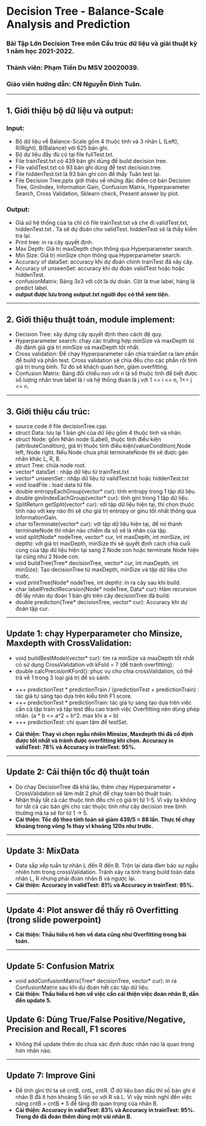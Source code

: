 # Decision Tree - Balance-Scale Analysis and Prediction
### Bài Tập Lớn Decision Tree môn Cấu trúc dữ liệu và giải thuật kỳ 1 năm học 2021-2022.
### Thành viên: Phạm Tiến Du MSV 20020039.
### Giáo viên hướng dẫn: CN Nguyễn Đình Tuân.
***
## 1. Giới thiệu bộ dữ liệu và output:
### Input:
- Bộ dữ liệu về Balance-Scale gồm 4 thuộc tính và 3 nhãn L (Left), R(Right), B(Balance) với 625 bản ghi.
- Bộ dự liệu đầy đủ có tại file fullTest.txt.
- File trainTest.txt có 439 bản ghi dùng để build decision tree.
- File validTest.txt có 93 bản ghi dùng để test decision.tree.
- File hiddenTest.txt là 93 bản ghi còn để thầy Tuân test lại.
- File Decision Tree.pptx giới thiệu về những đặc điểm cơ bản Decision Tree, GiniIndex, Information Gain, Confusion Matrix, Hyperparameter Search, Cross Validation, Sklearn check, Present answer by plot.
### Output:
- Giả sử hệ thống của ta chỉ có file trainTest.txt và che đi validTest.txt, hiddenTest.txt . Ta sẽ dự đoán cho validTest. hiddenTest sẽ là thầy kiểm tra lại.
- Print tree: in ra cây quyết định.
- Max Depth: Giá trị maxDepth chọn thông qua Hyperparameter search.
- Min Size: Giá trị minSize chọn thông qua Hyperparameter search.
- Accuracy of dataSet: accuracy khi dự đoán chính trainTest đã xây cây.
- Accuracy of unseenSet: accuracy khi dự đoán validTest hoặc hoặc hiddenTest.
- confusionMatrix: Bảng 3x3 với cột là dự doán. Cột là true label, hàng là predict label.
- **output được lưu trong output.txt người đọc có thể xem tiện.**
***
## 2. Giới thiệu thuật toán, module implement:
- Decision Tree: xây dựng cây quyết định theo cách đệ quy.
- Hyperparameter search: chạy các trường hợp minSize và maxDepth từ đó đánh giá giá trị minSize và maxDepth tốt nhất.
- Cross validation: Để chạy Hyperparameter cần chia trainSet ra làm phần để build và phần test. Cross validation sẽ chia đều cho các phần rồi tính giá trị trung bình. Từ đó sẽ khách quan hơn, giảm overfitting.
- Confusion Matrix: Bảng đối chiếu nxn với n là số thuộc tính để biết được số lượng nhãn true label là i và hệ thống đoán là j với 1 <= i <= n, 1<= j <= n.
***
## 3. Giới thiệu cấu trúc:
- source code ở file decisionTree.cpp.
- struct Data: lưu lại 1 bản ghi của dữ liệu gồm 4 thuộc tính và nhãn.
- struct Node: gồm Nhãn node (Label), thuộc tính điều kiện (attributeCondition), giá trị thuộc tính điều kiện(valueCondition),Node left, Node right. Nếu Node chưa phải terminateNode thì sẽ được gán nhãn khác L, R, B.
- struct Tree: chứa node root.
- vector<Data>* dataSet : nhập dữ liệu từ trainTest.txt
- vector<Data>* unseenSet : nhập dữ liệu từ validTest.txt hoặc hiddenTest.txt
- void loadFile : load data từ file.
- double entropyEachGroup(vector<Data>* cur): tính entropy trong 1 tập dữ liệu.
- double giniIndexEachGroup(vector<Data>* cur): tính gini trong 1 tập dữ liệu.
- SplitReturn getSplit(vector<Data>* cur): với tập dữ liệu hiện tại, thì chọn thuộc tính nào với key nào thì sẽ cho giá trị entropy or ginu tốt nhất thông qua InformationGain.
- char toTerminate(vector<Data>* cur): với tập dữ liệu hiện tại, để nó thành terminateNode thì nhãn nào chiếm đa số sẽ là nhãn của tập.
- void split(Node* nodeTree, vector<Data>* cur, int maxDepth, int minSize, int depth): với giá trị maxDepth, minSize thì sẽ quyết định cách chia cuối cùng của tập dữ liệu hiện tại sang 2 Node con hoặc terminate Node hiện tại cũng như 2 Node con.
- void buildTree(Tree* decisionTree, vector<Data>* cur, int maxDepth, int minSize): Tạo decisionTree từ maxDepth, minSize và tập dữ liệu cho trước.
- void printTree(Node* nodeTree, int depth): in ra cây sau khi build.
- char labelPredictRecursion(Node* nodeTree, Data* cur): Hàm recursion để lấy nhãn dự đoán 1 bản ghi trên cây decisionTree đã build.
- double prediction(Tree* decisionTree, vector<Data>* cur): Accuracy khi dự đoán tập cur.
***
## Update 1: chạy Hyperparameter cho Minsize, Maxdepth with CrossValidation:
- void buildBestModel(vector<Data>* cur): tìm ra minSize và maxDepth tốt nhất có sử dụng CrossValidation với kFold = 7 (để tránh overfitting).
- double calcPrecisionKFord(): phục vụ cho chia crossValidation, có thể trả về 1 trong 3 loại giá trị để so sánh:
* +++   predictionTest * predictionTrain / (predictionTest + predictionTrain) : tác giả tự sáng tạo dựa trên kiểu tính F1 score.
* +++   predictionTest * predictionTrain: tác giả tự sáng tạo dựa trên việc cần cả tập train và tập test đều cao tránh việc Overfitting nên dùng phép nhân. (a * b <= a^2 + b^2. max khi a = b)
* +++   predictionTest: chỉ quan tâm để testSet.
- **Cải thiện: Thay vì chọn ngẫu nhiên Minsize, Maxdepth thì đã cố định được tốt nhất và tránh được overfitting khi chọn. Accuracy in validTest: 78% và Accuracy in trainTest: 95%.**
***
## Update 2: Cải thiện tốc độ thuật toán
- Do chạy DecisionTree đã khá lâu, thêm chạy Hyperparameter + CrossValidation sẽ làm mất 2 phút để chạy toàn bộ thuật toán.
- Nhận thấy tất cả các thuộc tính đều chỉ có giá trị từ 1-5. Vì vậy ta không for tất cả các bản ghi cho các thuộc tính như cây decision tree bình thường mà ta sẽ for từ 1 -> 5.
- **Cải thiện: Tốc độ theo tính toán sẽ giảm 439/5 = 88 lần. Thực tế chạy khoảng trong vòng 1s thay vì khoảng 120s như trước.**
***
## Update 3: MixData
- Data sắp xếp tuần tự nhãn L đến R đến B. Trộn lại data đảm bảo sự ngẫu nhiên hơn trong crossValidation. Tránh xảy ra tình trạng build toàn data nhãn L, R nhưng phải đoán nhãn B và ngược lại.
- **Cải thiện: Accuracy in validTest: 81% và Accuracy in trainTest: 95%.**
***
## Update 4: Plot answer để thấy rõ Overfitting (trong slide powerpoint)
- **Cải thiện: Thấu hiểu rõ hơn về data cũng như Overfitting trong bài toán.**
***
## Update 5: Confusion Matrix
- void addConfusionMatrix(Tree* decisionTree, vector<Data>* cur): in ra ConfusionMatrix sau khi dự đoán hết các tập dữ liệu.
- **Cải thiện: Thấu hiểu rõ hơn về việc cần cải thiện việc đoán nhãn B, dẫn đến update 5.**
## Update 6: Dùng True/False Positive/Negative, Precision and Recall, F1 scores
- Không thể update thêm do chưa xác định được nhãn nào là quan trọng hơn nhãn nào.
***
## Update 7: Improve Gini
- Để tính gini thì ta sẽ cntB, cntL, cntR. Ở dữ liệu ban đầu thì số bản ghi ở nhãn B đã ít hơn khoảng 5 lần so với R và L. Vì vậy mình nghĩ đến việc nâng cntB = cntB * 5 để tăng độ quan trọng của nhãn B.
- **Cải thiện: Accuracy in validTest: 83% và Accuracy in trainTest: 95%. Trong đó đã đoán thêm đúng một vài nhãn B.**
